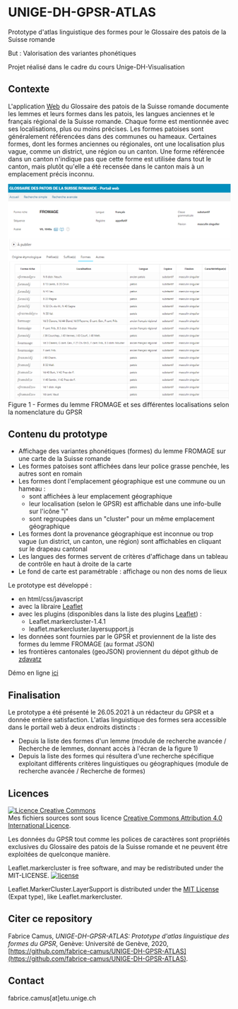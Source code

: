 # UNIGE-DH-GPSR-ATLAS

Prototype d'atlas linguistique des formes pour le Glossaire des patois de la Suisse romande

But : Valorisation des variantes phonétiques

Projet réalisé dans le cadre du cours Unige-DH-Visualisation

## Contexte
L'application [Web](https://portail-gpsr.unine.ch) du Glossaire des patois de la Suisse romande documente les lemmes et leurs formes dans les patois, les langues anciennes et le français régional de la Suisse romande.
Chaque forme est mentionnée avec ses localisations, plus ou moins précises. Les formes patoises sont généralement référencées dans des communes ou hameaux. Certaines formes, dont les formes anciennes ou régionales, ont une localisation plus vague, comme un district, une région ou un canton. Une forme référencée dans un canton n'indique pas que cette forme est utilisée dans tout le canton, mais plutôt qu'elle a été recensée dans le canton mais à un emplacement précis inconnu.

![100% center](images/formesFromageWeb.png)
Figure 1 - Formes du lemme FROMAGE et ses différentes localisations selon la nomenclature du GPSR

## Contenu du prototype

* Affichage des variantes phonétiques (formes) du lemme FROMAGE sur une carte de la Suisse romande
* Les formes patoises sont affichées dans leur police grasse penchée, les autres sont en romain
* Les formes dont l'emplacement géographique est une commune ou un hameau :
	* sont affichées à leur emplacement géographique
	* leur localisation (selon le GPSR) est affichable dans une info-bulle sur l'icône "i"
	* sont regroupées dans un "cluster" pour un même emplacement géographique
* Les formes dont la provenance géographique est inconnue ou trop vague (un district, un canton, une région) sont affichables en cliquant sur le drapeau cantonal
* Les langues des formes servent de critères d'affichage dans un tableau de contrôle en haut à droite de la carte
* Le fond de carte est paramétrable : affichage ou non des noms de lieux

Le prototype est développé :
* en html/css/javascript
* avec la libraire [Leaflet](https://leafletjs.com/)
* avec les plugins (disponibles dans la liste des plugins [Leaflet](https://leafletjs.com/))  : 
	* Leaflet.markercluster-1.4.1
	* leaflet.markercluster.layersupport.js
* les données sont fournies par le GPSR et proviennent de la liste des formes du lemme FROMAGE (au format JSON)
* les frontières cantonales (geoJSON) proviennent du dépot github de [zdavatz](https://github.com/zdavatz/covid19_ch/tree/master/assets)
  

Démo en ligne [ici](https://fabrice-camus.github.io/UNIGE-DH-GPSR-ATLAS/Fromage.html)

## Finalisation
Le prototype a été présenté le 26.05.2021 à un rédacteur du GPSR et a donnée entière satisfaction. 
L'atlas linguistique des formes sera accessible dans le portail web à deux endroits distincts : 
* Depuis la liste des formes d'un lemme (module de recherche avancée / Recherche de lemmes, donnant accès à l'écran de la figure 1)
* Depuis la liste des formes qui résultera d'une recherche spécifique exploitant différents critères linguistiques ou géographiques (module de recherche avancée / Recherche de formes)


## Licences
<a rel="license" href="http://creativecommons.org/licenses/by/4.0/"><img alt="Licence Creative Commons" style="border-width:0" src="https://i.creativecommons.org/l/by/4.0/88x31.png" /></a><br />Mes fichiers sources sont sous licence <a rel="license" href="http://creativecommons.org/licenses/by/4.0/">Creative Commons Attribution 4.0 International Licence</a>.

Les données du GPSR tout comme les polices de caractères sont propriétés exclusives du Glossaire des patois de la Suisse romande et ne peuvent être exploitées de quelconque manière.



Leaflet.markercluster is free software, and may be redistributed under the MIT-LICENSE.
[![license](https://img.shields.io/github/license/ghybs/leaflet.markercluster.layersupport.svg)](LICENSE)

Leaflet.MarkerCluster.LayerSupport is distributed under the
[MIT License](http://choosealicense.com/licenses/mit/) (Expat type), like
Leaflet.markercluster.


## Citer ce repository
Fabrice Camus,  _UNIGE-DH-GPSR-ATLAS: Prototype d'atlas linguistique des formes du GPSR_, Genève: Université de Genève, 2020, [https://github.com/fabrice-camus/UNIGE-DH-GPSR-ATLAS](https://github.com/fabrice-camus/UNIGE-DH-GPSR-ATLAS).


## Contact
fabrice.camus[at]etu.unige.ch